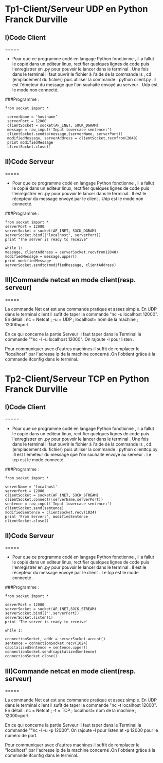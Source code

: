 # Tp1-Client/Serveur UDP en Python Franck Durville

## I)Code Client
=====
- Pour que ce programme codé en langage Python fonctionne , il a fallut le copié dans un editeur linux, rectifier quelques lignes de code puis l'enregistrer en .py pour pouvoir le lancer dans le terminal . Une fois dans le terminal il faut ouvrir  le fichier à l'aide de la commande ls , cd (emplacement du fichier) puis utiliser la commande : python client.py .Il est l'émeteur du message que l'on souhaite envoyé au serveur . Udp est le mode non connecté.



###Programme :

	from socket import *                                           
                                                                
	 serverName = 'hostname’  
	 serverPort = 12000                                             
	 clientSocket = socket(AF_INET, SOCK_DGRAM)                     
	 message = raw_input('Input lowercase sentence:’)               
	 clientSocket.sendto(message,(serverName, serverPort))          
	 modifiedMessage, serverAddress = clientSocket.recvfrom(2048)   
	 print modifiedMessage                                         
	 clientSocket.close()                                           


## II)Code Serveur
=====
- Pour que ce programme codé en langage Python fonctionne , il a fallut le copié dans un editeur linux, rectifier quelques lignes de code puis l'enregistrer en .py pour pouvoir le lancer dans le terminal . Il est le récepteur du message envoyé par le client . Udp est le mode non connecté.

###Programme :

	from socket import *
	serverPort = 12000
	serverSocket = socket(AF_INET, SOCK_DGRAM)
	serverSocket.bind(('localhost', serverPort))
	print "The server is ready to receive"

	while 1:
	message, clientAddress = serverSocket.recvfrom(2048)
	modifiedMessage = message.upper()
	print modifiedMessage 
	serverSocket.sendto(modifiedMessage, clientAddress)

## III)Commande netcat en mode client(resp. serveur)
=====

La commande Net cat est une commande pratique et assez simple. En UDP dans le terminal client il sufit de taper la commande
"nc -u localhost 12000".  En détail : nc = Netcat ; -u = UDP ; localhost= nom de la machine ; 12000=port

En ce qui concerne la partie Serveur il faut taper dans le Terminal la commande ""nc -l -u localhost 12000". On rajoute -l pour listen .

Pour communiquer avec d'autres machines il suffit de remplacer le "localhost" par l'adresse ip de la machine concerné .On l'obtient grâce à la commande ifconfig dans le terminal.










# Tp2-Client/Serveur TCP en Python Franck Durville

## I)Code Client
=====
- Pour que ce programme codé en langage Python fonctionne , il a fallut le copié dans un editeur linux, rectifier quelques lignes de code puis l'enregistrer en .py pour pouvoir le lancer dans le terminal . Une fois dans le terminal il faut ouvrir  le fichier à l'aide de la commande ls , cd (emplacement du fichier) puis utiliser la commande : python clienttcp.py .Il est l'émeteur du message que l'on souhaite envoyé au serveur . Le tcp est le mode connecté .



###Programme :

	from socket import *

	serverName = 'localhost'
	serverPort = 12000
	clientSocket = socket(AF_INET, SOCK_STREAM)
	clientSocket.connect((serverName,serverPort))
	sentence = raw_input('Input lowercase sentence:')
	clientSocket.send(sentence)
	modifiedSentence = clientSocket.recv(1024)
	print 'From Server:', modifiedSentence
	clientSocket.close()                       


## II)Code Serveur
=====
- Pour que ce programme codé en langage Python fonctionne , il a fallut le copié dans un editeur linux, rectifier quelques lignes de code puis l'enregistrer en .py pour pouvoir le lancer dans le terminal . Il est le récepteur du message envoyé par le client . Le tcp est le mode connecté .

###Programme :

	from socket import *

	serverPort = 12000
	serverSocket = socket(AF_INET,SOCK_STREAM)
	serverSocket.bind(('',serverPort))
	serverSocket.listen(1)
	print 'The server is ready to receive'

	while 1:

	connectionSocket, addr = serverSocket.accept()
	sentence = connectionSocket.recv(1024)
	capitalizedSentence = sentence.upper()
	connectionSocket.send(capitalizedSentence)
	connectionSocket.close()

## III)Commande netcat en mode client(resp. serveur)
=====

La commande Net cat est une commande pratique et assez simple. En UDP dans le terminal client il sufit de taper la commande
"nc -t localhost 12000".  En détail : nc = Netcat ; -t = TCP ; localhost= nom de la machine ; 12000=port

En ce qui concerne la partie Serveur il faut taper dans le Terminal la commande ""nc -l -u -p 12000". On rajoute -l pour listen et -p 12000 pour le numéro de port.

Pour communiquer avec d'autres machines il suffit de remplacer le "localhost" par l'adresse ip de la machine concerné .On l'obtient grâce à la commande ifconfig dans le terminal.


